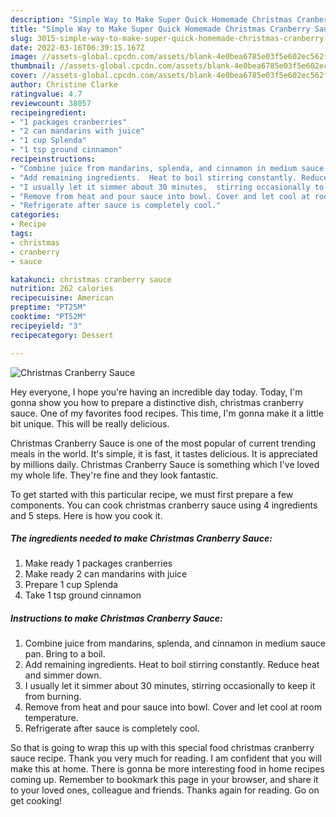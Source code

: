 ```yaml
---
description: "Simple Way to Make Super Quick Homemade Christmas Cranberry Sauce"
title: "Simple Way to Make Super Quick Homemade Christmas Cranberry Sauce"
slug: 3015-simple-way-to-make-super-quick-homemade-christmas-cranberry-sauce
date: 2022-03-16T06:39:15.167Z
image: //assets-global.cpcdn.com/assets/blank-4e0bea6785e03f5e602ec562f230caae08da540cada707380b4fe1bbebba43da.png
thumbnail: //assets-global.cpcdn.com/assets/blank-4e0bea6785e03f5e602ec562f230caae08da540cada707380b4fe1bbebba43da.png
cover: //assets-global.cpcdn.com/assets/blank-4e0bea6785e03f5e602ec562f230caae08da540cada707380b4fe1bbebba43da.png
author: Christine Clarke
ratingvalue: 4.7
reviewcount: 38057
recipeingredient:
- "1 packages cranberries"
- "2 can mandarins with juice"
- "1 cup Splenda"
- "1 tsp ground cinnamon"
recipeinstructions:
- "Combine juice from mandarins, splenda, and cinnamon in medium sauce pan. Bring to a boil."
- "Add remaining ingredients.  Heat to boil stirring constantly. Reduce heat and simmer down."
- "I usually let it simmer about 30 minutes,  stirring occasionally to keep it from burning."
- "Remove from heat and pour sauce into bowl. Cover and let cool at room temperature."
- "Refrigerate after sauce is completely cool."
categories:
- Recipe
tags:
- christmas
- cranberry
- sauce

katakunci: christmas cranberry sauce 
nutrition: 262 calories
recipecuisine: American
preptime: "PT25M"
cooktime: "PT52M"
recipeyield: "3"
recipecategory: Dessert

---
```



![Christmas Cranberry Sauce](//assets-global.cpcdn.com/assets/blank-4e0bea6785e03f5e602ec562f230caae08da540cada707380b4fe1bbebba43da.png)

Hey everyone, I hope you're having an incredible day today. Today, I'm gonna show you how to prepare a distinctive dish, christmas cranberry sauce. One of my favorites food recipes. This time, I'm gonna make it a little bit unique. This will be really delicious.

Christmas Cranberry Sauce is one of the most popular of current trending meals in the world. It's simple, it is fast, it tastes delicious. It is appreciated by millions daily. Christmas Cranberry Sauce is something which I've loved my whole life. They're fine and they look fantastic.




To get started with this particular recipe, we must first prepare a few components. You can cook christmas cranberry sauce using 4 ingredients and 5 steps. Here is how you cook it.

<!--inarticleads1-->

##### The ingredients needed to make Christmas Cranberry Sauce:

1. Make ready 1 packages cranberries
1. Make ready 2 can mandarins with juice
1. Prepare 1 cup Splenda
1. Take 1 tsp ground cinnamon




<!--inarticleads2-->

##### Instructions to make Christmas Cranberry Sauce:

1. Combine juice from mandarins, splenda, and cinnamon in medium sauce pan. Bring to a boil.
1. Add remaining ingredients.  Heat to boil stirring constantly. Reduce heat and simmer down.
1. I usually let it simmer about 30 minutes,  stirring occasionally to keep it from burning.
1. Remove from heat and pour sauce into bowl. Cover and let cool at room temperature.
1. Refrigerate after sauce is completely cool.




So that is going to wrap this up with this special food christmas cranberry sauce recipe. Thank you very much for reading. I am confident that you will make this at home. There is gonna be more interesting food in home recipes coming up. Remember to bookmark this page in your browser, and share it to your loved ones, colleague and friends. Thanks again for reading. Go on get cooking!
